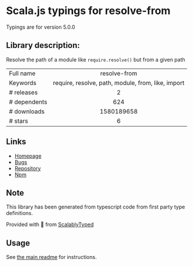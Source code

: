 
# Scala.js typings for resolve-from

Typings are for version 5.0.0

## Library description:
Resolve the path of a module like `require.resolve()` but from a given path

|                    |                 |
| ------------------ | :-------------: |
| Full name          | resolve-from |
| Keywords           | require, resolve, path, module, from, like, import |
| # releases         | 2 |
| # dependents       | 624 |
| # downloads        | 1580189658 |
| # stars            | 6 |

## Links
- [Homepage](https://github.com/sindresorhus/resolve-from#readme)
- [Bugs](https://github.com/sindresorhus/resolve-from/issues)
- [Repository](https://github.com/sindresorhus/resolve-from)
- [Npm](https://www.npmjs.com/package/resolve-from)
    


## Note
This library has been generated from typescript code from first party type definitions.

Provided with :purple_heart: from [ScalablyTyped](https://github.com/oyvindberg/ScalablyTyped)

## Usage
See [the main readme](../../readme.md) for instructions.


